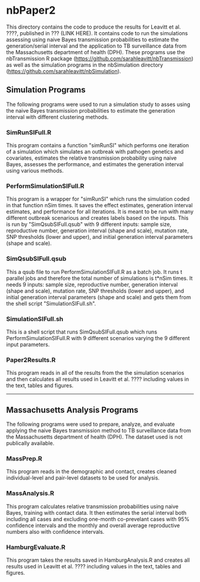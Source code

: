 # nbPaper2

This directory contains the code to produce the results for Leavitt et al. ????, 
published in ??? (LINK HERE). It contains code to run the simulations assessing 
using naive Bayes transmission probabilities to estimate the generation/serial 
interval and the application to TB surveillance data from the Massachusetts 
department of health (DPH). These programs use the nbTransmission R package 
(https://github.com/sarahleavitt/nbTransmission) as well as the simulation programs 
in the nbSimulation directory (https://github.com/sarahleavitt/nbSimulation).
 

## Simulation Programs

The following programs were used to run a simulation study to asses using 
the naive Bayes transmission probabilities to estimate the generation interval 
with different clustering methods.


### SimRunSIFull.R

This program contains a function "simRunSI" which performs one iteration of a 
simulation which simulates an outbreak with pathogen genetics and covariates,
estimates the relative transmission probability using naive Bayes, assesses the 
performance, and estimates the generation interval using various methods.


### PerformSimulationSIFull.R

This program is a wrapper for "simRunSI" which runs the simulation coded in that 
function nSim times. It saves the effect estimates, generation interval estimates, 
and performance for all iterations. It is meant to be run with many different 
outbreak scenarious and creates labels based on the inputs. This is run by 
"SimQsubSIFull.qsub" with 9 different inputs: sample size, reproductive number, 
generation interval (shape and scale), mutation rate, SNP thresholds (lower and upper), 
and initial generation interval parameters (shape and scale).


### SimQsubSIFull.qsub

This a qsub file to run PerformSimulationSIFull.R as a batch job. 
It runs t parallel jobs and therefore the total number of simulations is 
t*nSim times. It needs 9 inputs: sample size, reproductive number, 
generation interval (shape and scale), mutation rate, SNP thresholds 
(lower and upper), and initial generation interval parameters (shape and scale) 
and gets them from the shell script "SimulationSIFull.sh".


### SimulationSIFull.sh

This is a shell script that runs SimQsubSIFull.qsub which runs 
PerformSimulationSIFull.R with 9 different scenarios varying the 9 different input 
parameters.


### Paper2Results.R

This program reads in all of the results from the the simulation scenarios and then 
calculates all results used in Leavitt et al. ???? including values in the text,
tables and figures.


***


## Massachusetts Analysis Programs

The following programs were used to prepare, analyze, and evaluate applying the 
naive Bayes transmission method to TB surveillance data from the Massachusetts 
department of health (DPH). The dataset used is not publically available. 


### MassPrep.R

This program reads in the demographic and contact, creates 
cleaned individual-level and pair-level datasets to be used for analysis.


### MassAnalysis.R

This program calculates relative transmission probabilities using naive Bayes, 
training with contact data. It then estimates the serial interval both including
all cases and excluding one-month co-prevelant cases with 95% confidence intervals 
and the monthly and overall average reproductive numbers also with confidence 
intervals.


### HamburgEvaluate.R

This program takes the results saved in HamburgAnalysis.R and creates all results 
used in Leavitt et al. ???? including values in the text, tables and figures.


